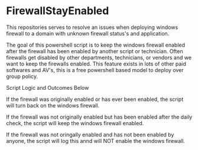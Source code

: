 # FirewallStayEnabled

This repositories serves to resolve an issues when deploying windows firewall to a domain with unknown firewall status's and application.

The goal of this powershell script is to keep the windows firewall enabled after the firewall has been enabled by another script or technician.
Often firewalls get disabled by other departments, technicians, or vendors and we want to keep the firewalls enabled.
This feature exists in lots of other paid softwares and AV's, this is a free powershell based model to deploy over group policy.

Script Logic and Outcomes Below


If the firewall was originally enabled or has ever been enabled, the script will turn back on the windows firewall.

If the firewall was not originally enabled but has been enabled after the daily check, the script will keep the windows firewall enabled.

If the firewall was not oringally enabled and has not been enabled by anyone, the script will log this annd will NOT enable the windows firewall.
